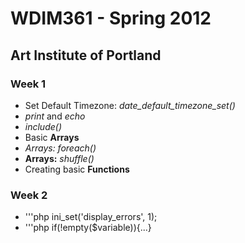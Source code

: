 WDIM361 - Spring 2012
=====================

Art Institute of Portland
-------------------------

### Week 1 ###
* Set Default Timezone: _date_default_timezone_set()_
* _print_ and _echo_
* _include()_
* Basic **Arrays**
* *Arrays:* _foreach()_
* **Arrays:** _shuffle()_
* Creating basic **Functions**

### Week 2 ###
* '''php ini_set('display_errors', 1);
* '''php if(!empty($variable)){...}
